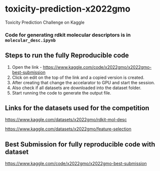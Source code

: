 # toxicity-prediction-x2022gmo
Toxicity Prediction Challenge on Kaggle

### Code for generating rdkit molecular descriptors is in `molecular_desc.ipynb`

## Steps to run the fully Reproducible code 

1. Open the link - https://www.kaggle.com/code/x2022gmo/x2022gmo-best-submission
2. Click on edit on the top of the link and a copied version is created. 
3. After creating that change the accelarator to GPU and start the session.
4. Also check if all datasets are downloaded into the dataset folder.
4. Start running the code to generate the output file. 

## Links for the datasets used for the competition 

https://www.kaggle.com/datasets/x2022gmo/rdkit-mol-desc

https://www.kaggle.com/datasets/x2022gmo/feature-selection


## Best Submission for fully reproducible code with dataset

https://www.kaggle.com/code/x2022gmo/x2022gmo-best-submission

